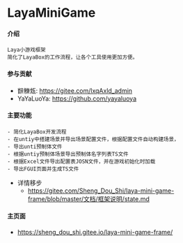 # LayaMiniGame

#### 介绍

    Laya小游戏框架
    简化了LayaBox的工作流程，让各个工具使用更加方便。

#### 参与贡献

- 辥觻瓭: https://gitee.com/lxqAxld_admin
- YaYaLuoYa: https://github.com/yayaluoya

#### 主要功能
    - 简化LayaBox开发流程
    - 在untiy中搭建场景并导出场景配置文件，根据配置文件自动构建场景，
    - 导出unti预制体文件
    - 根据untiy预制体场景导出预制体名字列表TS文件
    - 根据Excel文件导出配置表JOSN文件，并在游戏初始化时加载
    - 导出FGUI页面并生成TS文件
- 详情移步 
  - https://gitee.com/Sheng_Dou_Shi/laya-mini-game-frame/blob/master/文档/框架说明/state.md

#### 主页面
  - https://sheng_dou_shi.gitee.io/laya-mini-game-frame/